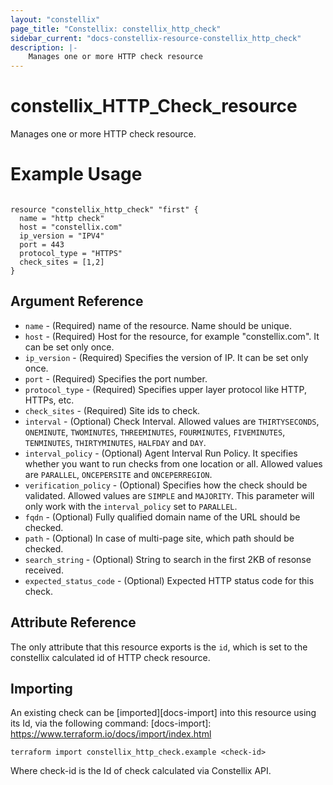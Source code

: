 ```yaml
---
layout: "constellix"
page_title: "Constellix: constellix_http_check"
sidebar_current: "docs-constellix-resource-constellix_http_check"
description: |-
    Manages one or more HTTP check resource
---
```

# constellix_HTTP_Check_resource #
Manages one or more HTTP check resource.

# Example Usage #
```hcl
        
resource "constellix_http_check" "first" {
  name = "http check"
  host = "constellix.com"
  ip_version = "IPV4"
  port = 443
  protocol_type = "HTTPS"
  check_sites = [1,2]
}

```

## Argument Reference ##
* `name` - (Required) name of the resource. Name should be unique.
* `host` - (Required) Host for the resource, for example "constellix.com". It can be set only once.
* `ip_version` - (Required) Specifies the version of IP. It can be set only once.
* `port` - (Required) Specifies the port number.
* `protocol_type` - (Required) Specifies upper layer protocol like HTTP, HTTPs, etc.
* `check_sites` - (Required) Site ids to check.
* `interval` - (Optional) Check Interval. Allowed values are `THIRTYSECONDS`, `ONEMINUTE`, `TWOMINUTES`, `THREEMINUTES`, `FOURMINUTES`, `FIVEMINUTES`, `TENMINUTES`, `THIRTYMINUTES`, `HALFDAY` and `DAY`.
* `interval_policy` - (Optional) Agent Interval Run Policy. It specifies whether you want to run checks from one location or all. Allowed values are `PARALLEL`, `ONCEPERSITE` and `ONCEPERREGION`.
* `verification_policy` - (Optional) Specifies how the check should be validated. Allowed values are `SIMPLE` and `MAJORITY`. This parameter will only work with the `interval_policy` set to `PARALLEL`.
* `fqdn` - (Optional) Fully qualified domain name of the URL should be checked.
* `path` - (Optional) In case of multi-page site, which path should be checked.
* `search_string` - (Optional) String to search in the first 2KB of resonse received.
* `expected_status_code` - (Optional) Expected HTTP status code for this check.

## Attribute Reference ##
The only attribute that this resource exports is the `id`, which is set to the constellix calculated id of HTTP check resource.

## Importing ##

An existing check can be [imported][docs-import] into this resource using its Id, via the following command:
[docs-import]: https://www.terraform.io/docs/import/index.html


```
terraform import constellix_http_check.example <check-id>
```

Where check-id is the Id of check calculated via Constellix API.
